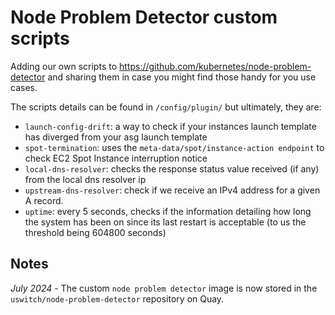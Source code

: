# Node Problem Detector custom scripts

Adding our own scripts to https://github.com/kubernetes/node-problem-detector and sharing them in case you might find those handy for you use cases. 


The scripts details can be found in `/config/plugin/` but ultimately, they are:
* `launch-config-drift`: a way to check if your instances launch template has diverged from your asg launch template
* `spot-termination`: uses the `meta-data/spot/instance-action endpoint` to check EC2 Spot Instance interruption notice 
* `local-dns-resolver`: checks the response status value received (if any) from the local dns resolver ip
* `upstream-dns-resolver`: check if we receive an IPv4 address for a given A record.
* `uptime`: every 5 seconds, checks if the information detailing how long the system has been on since its last restart is acceptable (to us the threshold being 604800 seconds) 


## Notes
*July 2024 -* The custom `node problem detector` image is now stored in the `uswitch/node-problem-detector` repository on Quay.
<br>